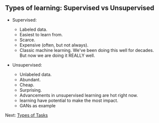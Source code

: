 ## Types of learning: Supervised vs Unsupervised

- Supervised:
	- Labeled data.
    - Easiest to learn from.
    - Scarce.
    - Expensive (often, but not always).
    - Classic machine learning. We've been doing this well for decades. But now we are doing it REALLY well.

- Unsupervised:
    - Unlabeled data.
    - Abundant.
	- Cheap.
	- Surprising.
	- Advancements in unsupervised learning are hot right now.
	- learning have potential to make the most impact.
	- GANs as example

Next: [Types of Tasks](types-of-tasks.md)